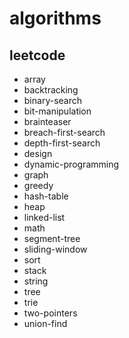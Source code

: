 # algorithms

## leetcode

- array
- backtracking
- binary-search
- bit-manipulation
- brainteaser
- breach-first-search
- depth-first-search
- design
- dynamic-programming
- graph
- greedy
- hash-table
- heap
- linked-list
- math
- segment-tree
- sliding-window
- sort
- stack
- string
- tree
- trie
- two-pointers
- union-find
